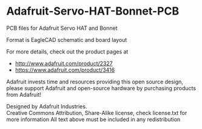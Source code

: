 # Adafruit-Servo-HAT-Bonnet-PCB
PCB files for Adafruit Servo HAT and Bonnet

Format is EagleCAD schematic and board layout

For more details, check out the product pages at

   * http://www.adafruit.com/product/2327
   * https://www.adafruit.com/product/3416

Adafruit invests time and resources providing this open source design, 
please support Adafruit and open-source hardware by purchasing 
products from Adafruit!

Designed by Adafruit Industries.  
Creative Commons Attribution, Share-Alike license, check license.txt for more information
All text above must be included in any redistribution
